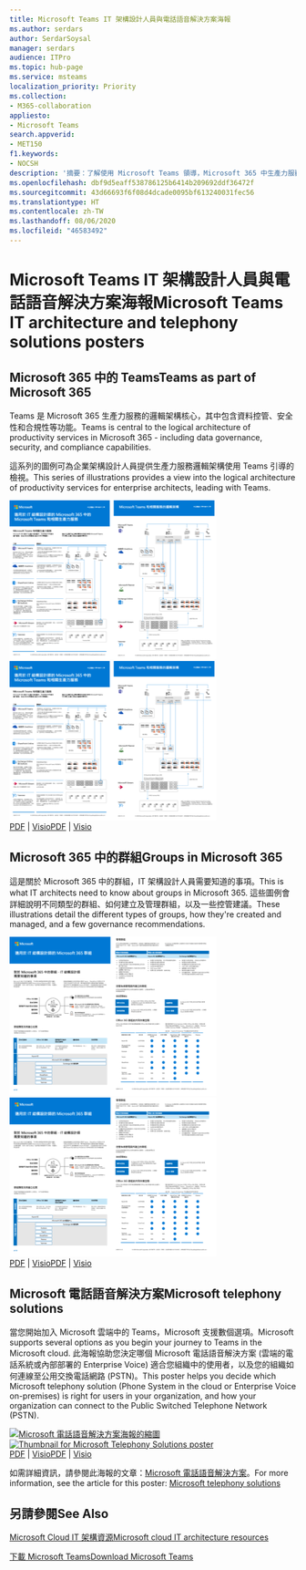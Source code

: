 ```yaml
---
title: Microsoft Teams IT 架構設計人員與電話語音解決方案海報
ms.author: serdars
author: SerdarSoysal
manager: serdars
audience: ITPro
ms.topic: hub-page
ms.service: msteams
localization_priority: Priority
ms.collection:
- M365-collaboration
appliesto:
- Microsoft Teams
search.appverid:
- MET150
f1.keywords:
- NOCSH
description: '摘要：了解使用 Microsoft Teams 領導，Microsoft 365 中生產力服務的邏輯架構。 同時了解 Teams 的電話語音解決方案。 '
ms.openlocfilehash: dbf9d5eaff538786125b6414b209692ddf36472f
ms.sourcegitcommit: 43d66693f6f08d4dcade0095bf613240031fec56
ms.translationtype: HT
ms.contentlocale: zh-TW
ms.lasthandoff: 08/06/2020
ms.locfileid: "46583492"
---
```

# <a name="microsoft-teams-it-architecture-and-telephony-solutions-posters"></a><span data-ttu-id="83efc-104">Microsoft Teams IT 架構設計人員與電話語音解決方案海報</span><span class="sxs-lookup"><span data-stu-id="83efc-104">Microsoft Teams IT architecture and telephony solutions posters</span></span>

## <a name="teams-as-part-of-microsoft-365"></a><span data-ttu-id="83efc-105">Microsoft 365 中的 Teams</span><span class="sxs-lookup"><span data-stu-id="83efc-105">Teams as part of Microsoft 365</span></span>
<span data-ttu-id="83efc-106">Teams 是 Microsoft 365 生產力服務的邏輯架構核心，其中包含資料控管、安全性和合規性等功能。</span><span class="sxs-lookup"><span data-stu-id="83efc-106">Teams is central to the logical architecture of productivity services in Microsoft 365 - including data governance, security, and compliance capabilities.</span></span> 

<span data-ttu-id="83efc-107">這系列的圖例可為企業架構設計人員提供生產力服務邏輯架構使用 Teams 引導的檢視。</span><span class="sxs-lookup"><span data-stu-id="83efc-107">This series of illustrations provides a view into the logical architecture of productivity services for enterprise architects, leading with Teams.</span></span>

<span data-ttu-id="83efc-108">[![Teams 邏輯架構海報的縮圖影像](https://github.com/MicrosoftDocs/OfficeDocs-Enterprise-pr.zh-tw/raw/live-sxs/Enterprise/downloads/msft-teams-logical-architecture-thumb.png)](https://github.com/MicrosoftDocs/OfficeDocs-Enterprise-pr.zh-tw/raw/live-sxs/Enterprise/downloads/msft-m365-teams-logical-architecture.pdf)</span><span class="sxs-lookup"><span data-stu-id="83efc-108">[![Thumb image for Teams logical architecture poster](https://github.com/MicrosoftDocs/OfficeDocs-Enterprise-pr.zh-tw/raw/live-sxs/Enterprise/downloads/msft-teams-logical-architecture-thumb.png)](https://github.com/MicrosoftDocs/OfficeDocs-Enterprise-pr.zh-tw/raw/live-sxs/Enterprise/downloads/msft-m365-teams-logical-architecture.pdf)</span></span>  <br/><span data-ttu-id="83efc-109">[PDF](https://github.com/MicrosoftDocs/OfficeDocs-Enterprise-pr.zh-tw/raw/live-sxs/Enterprise/downloads/msft-m365-teams-logical-architecture.pdf) | [Visio](https://github.com/MicrosoftDocs/OfficeDocs-Enterprise-pr.zh-tw/raw/live-sxs/Enterprise/downloads/msft-m365-teams-logical-architecture.vsdx)</span><span class="sxs-lookup"><span data-stu-id="83efc-109">[PDF](https://github.com/MicrosoftDocs/OfficeDocs-Enterprise-pr.zh-tw/raw/live-sxs/Enterprise/downloads/msft-m365-teams-logical-architecture.pdf) | [Visio](https://github.com/MicrosoftDocs/OfficeDocs-Enterprise-pr.zh-tw/raw/live-sxs/Enterprise/downloads/msft-m365-teams-logical-architecture.vsdx)</span></span>


## <a name="groups-in-microsoft-365"></a><span data-ttu-id="83efc-110">Microsoft 365 中的群組</span><span class="sxs-lookup"><span data-stu-id="83efc-110">Groups in Microsoft 365</span></span>
<span data-ttu-id="83efc-111">這是關於 Microsoft 365 中的群組，IT 架構設計人員需要知道的事項。</span><span class="sxs-lookup"><span data-stu-id="83efc-111">This is what IT architects need to know about groups in Microsoft 365.</span></span> <span data-ttu-id="83efc-112">這些圖例會詳細說明不同類型的群組、如何建立及管理群組，以及一些控管建議。</span><span class="sxs-lookup"><span data-stu-id="83efc-112">These illustrations detail the different types of groups, how they're created and managed, and a few governance recommendations.</span></span>

<span data-ttu-id="83efc-113">[![群組資訊圖的縮圖影像](https://github.com/MicrosoftDocs/OfficeDocs-Enterprise-pr.zh-tw/raw/live-sxs/Enterprise/downloads/msft-m365-groups-architecture-thumb.png)](https://github.com/MicrosoftDocs/OfficeDocs-Enterprise-pr.zh-tw/raw/live-sxs/Enterprise/downloads/msft-m365-groups.pdf)</span><span class="sxs-lookup"><span data-stu-id="83efc-113">[![Thumb image for groups infographic](https://github.com/MicrosoftDocs/OfficeDocs-Enterprise-pr.zh-tw/raw/live-sxs/Enterprise/downloads/msft-m365-groups-architecture-thumb.png)](https://github.com/MicrosoftDocs/OfficeDocs-Enterprise-pr.zh-tw/raw/live-sxs/Enterprise/downloads/msft-m365-groups.pdf)</span></span>  <br/> <span data-ttu-id="83efc-114">[PDF](https://github.com/MicrosoftDocs/OfficeDocs-Enterprise-pr.zh-tw/raw/live-sxs/Enterprise/downloads/msft-m365-groups.pdf) | [Visio](https://github.com/MicrosoftDocs/OfficeDocs-Enterprise-pr.zh-tw/raw/live-sxs/Enterprise/downloads/msft-m365-groups.vsdx)</span><span class="sxs-lookup"><span data-stu-id="83efc-114">[PDF](https://github.com/MicrosoftDocs/OfficeDocs-Enterprise-pr.zh-tw/raw/live-sxs/Enterprise/downloads/msft-m365-groups.pdf) | [Visio](https://github.com/MicrosoftDocs/OfficeDocs-Enterprise-pr.zh-tw/raw/live-sxs/Enterprise/downloads/msft-m365-groups.vsdx)</span></span>


## <a name="microsoft-telephony-solutions"></a><span data-ttu-id="83efc-115">Microsoft 電話語音解決方案</span><span class="sxs-lookup"><span data-stu-id="83efc-115">Microsoft telephony solutions</span></span>

<span data-ttu-id="83efc-116">當您開始加入 Microsoft 雲端中的 Teams，Microsoft 支援數個選項。</span><span class="sxs-lookup"><span data-stu-id="83efc-116">Microsoft supports several options as you begin your journey to Teams in the Microsoft cloud.</span></span> <span data-ttu-id="83efc-117">此海報協助您決定哪個 Microsoft 電話語音解決方案 (雲端的電話系統或內部部署的 Enterprise Voice) 適合您組織中的使用者，以及您的組織如何連線至公用交換電話網路 (PSTN)。</span><span class="sxs-lookup"><span data-stu-id="83efc-117">This poster helps you decide which Microsoft telephony solution (Phone System in the cloud or Enterprise Voice on-premises) is right for users in your organization, and how your organization can connect to the Public Switched Telephone Network (PSTN).</span></span>

<span data-ttu-id="83efc-118">[![Microsoft 電話語音解決方案海報的縮圖](https://docs.microsoft.com/zh-tw/office365/enterprise/media/microsoft-telephony-solutions-thumb.png)](https://github.com/MicrosoftDocs/OfficeDocs-SkypeForBusiness-pr.zh-tw/raw/live-sxs/Teams/downloads/telephony-solutions/microsoft-telephony-solutions-12-19.pdf)</span><span class="sxs-lookup"><span data-stu-id="83efc-118">[![Thumbnail for Microsoft Telephony Solutions poster](https://docs.microsoft.com/zh-tw/office365/enterprise/media/microsoft-telephony-solutions-thumb.png)](https://github.com/MicrosoftDocs/OfficeDocs-SkypeForBusiness-pr.zh-tw/raw/live-sxs/Teams/downloads/telephony-solutions/microsoft-telephony-solutions-12-19.pdf)</span></span> <br/>
<span data-ttu-id="83efc-119">[PDF](https://github.com/MicrosoftDocs/OfficeDocs-SkypeForBusiness-pr.zh-tw/raw/live-sxs/Teams/downloads/telephony-solutions/microsoft-telephony-solutions-12-18.pdf) | [Visio](https://github.com/MicrosoftDocs/OfficeDocs-SkypeForBusiness-pr.zh-tw/raw/live-sxs/Teams/downloads/telephony-solutions/microsoft-telephony-solutions-12-18.vsdx)</span><span class="sxs-lookup"><span data-stu-id="83efc-119">[PDF](https://github.com/MicrosoftDocs/OfficeDocs-SkypeForBusiness-pr.zh-tw/raw/live-sxs/Teams/downloads/telephony-solutions/microsoft-telephony-solutions-12-18.pdf) | [Visio](https://github.com/MicrosoftDocs/OfficeDocs-SkypeForBusiness-pr.zh-tw/raw/live-sxs/Teams/downloads/telephony-solutions/microsoft-telephony-solutions-12-18.vsdx)</span></span> 

<span data-ttu-id="83efc-120">如需詳細資訊，請參閱此海報的文章：[Microsoft 電話語音解決方案](https://docs.microsoft.com/SkypeForBusiness/hybrid/msft-telephony-solutions)。</span><span class="sxs-lookup"><span data-stu-id="83efc-120">For more information, see the article for this poster: [Microsoft telephony solutions](https://docs.microsoft.com/SkypeForBusiness/hybrid/msft-telephony-solutions)</span></span>
  
   
## <a name="see-also"></a><span data-ttu-id="83efc-121">另請參閱</span><span class="sxs-lookup"><span data-stu-id="83efc-121">See Also</span></span>

[<span data-ttu-id="83efc-122">Microsoft Cloud IT 架構資源</span><span class="sxs-lookup"><span data-stu-id="83efc-122">Microsoft cloud IT architecture resources</span></span>](https://docs.microsoft.com/office365/enterprise/microsoft-cloud-it-architecture-resources)

[<span data-ttu-id="83efc-123">下載 Microsoft Teams</span><span class="sxs-lookup"><span data-stu-id="83efc-123">Download Microsoft Teams</span></span>](https://www.microsoft.com/microsoft-365/microsoft-teams/download-app#desktopAppDownloadregion)
